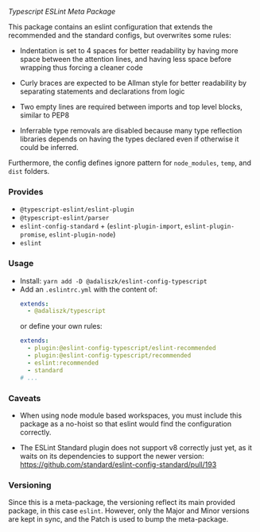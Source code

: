 _Typescript ESLint Meta Package_

This package contains an eslint configuration that extends the recommended and the standard configs,
but overwrites some rules:

- Indentation is set to 4 spaces for better readability by having more space between the attention
  lines, and having less space before wrapping thus forcing a cleaner code

- Curly braces are expected to be Allman style for better readability by separating statements and
  declarations from logic

- Two empty lines are required between imports and top level blocks, similar to PEP8

- Inferrable type removals are disabled because many type reflection libraries depends on having
  the types declared even if otherwise it could be inferred.

Furthermore, the config defines ignore pattern for `node_modules`, `temp`, and `dist` folders.


### Provides
- `@typescript-eslint/eslint-plugin`
- `@typescript-eslint/parser`
- `eslint-config-standard` + (`eslint-plugin-import`, `eslint-plugin-promise`, `eslint-plugin-node`)
- `eslint`


### Usage
- Install: `yarn add -D @adaliszk/eslint-config-typescript`
- Add an `.eslintrc.yml` with the content of:
  ```yaml
  extends:
    - @adaliszk/typescript 
  ```
  or define your own rules:
  ```yaml
  extends:
    - plugin:@eslint-config-typescript/eslint-recommended
    - plugin:@eslint-config-typescript/recommended
    - eslint:recommended
    - standard
  # ...
  ```


### Caveats
- When using node module based workspaces, you must include this package as a no-hoist so that eslint 
  would find the configuration correctly.

- The ESLint Standard plugin does not support v8 correctly just yet, as it waits on its dependencies
  to support the newer version: https://github.com/standard/eslint-config-standard/pull/193


### Versioning
Since this is a meta-package, the versioning reflect its main provided package, in this case `eslint`.
However, only the Major and Minor versions are kept in sync, and the Patch is used to bump the 
meta-package.
